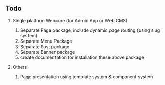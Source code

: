 ## Todo

1. Single platform Webcore (for Admin App or Web CMS)

    1. Separate Page package, include dynamic page routing (using slug system)
    2. Separate Menu Package
    3. Separate Post package
    4. Separate Banner package
    5. create documentation for installation these above package

2. Others

    1. Page presentation using template system & component system
